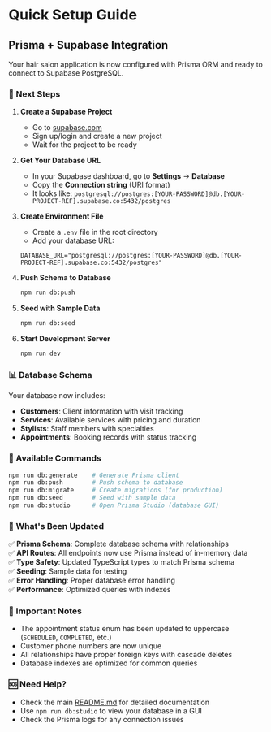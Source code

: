 # Quick Setup Guide

## Prisma + Supabase Integration

Your hair salon application is now configured with Prisma ORM and ready to connect to Supabase PostgreSQL.

### 🚀 Next Steps

1. **Create a Supabase Project**
   - Go to [supabase.com](https://supabase.com)
   - Sign up/login and create a new project
   - Wait for the project to be ready

2. **Get Your Database URL**
   - In your Supabase dashboard, go to **Settings** → **Database**
   - Copy the **Connection string** (URI format)
   - It looks like: `postgresql://postgres:[YOUR-PASSWORD]@db.[YOUR-PROJECT-REF].supabase.co:5432/postgres`

3. **Create Environment File**
   - Create a `.env` file in the root directory
   - Add your database URL:
   ```env
   DATABASE_URL="postgresql://postgres:[YOUR-PASSWORD]@db.[YOUR-PROJECT-REF].supabase.co:5432/postgres"
   ```

4. **Push Schema to Database**
   ```bash
   npm run db:push
   ```

5. **Seed with Sample Data**
   ```bash
   npm run db:seed
   ```

6. **Start Development Server**
   ```bash
   npm run dev
   ```

### 📊 Database Schema

Your database now includes:

- **Customers**: Client information with visit tracking
- **Services**: Available services with pricing and duration  
- **Stylists**: Staff members with specialties
- **Appointments**: Booking records with status tracking

### 🔧 Available Commands

```bash
npm run db:generate    # Generate Prisma client
npm run db:push        # Push schema to database
npm run db:migrate     # Create migrations (for production)
npm run db:seed        # Seed with sample data
npm run db:studio      # Open Prisma Studio (database GUI)
```

### 🎯 What's Been Updated

✅ **Prisma Schema**: Complete database schema with relationships  
✅ **API Routes**: All endpoints now use Prisma instead of in-memory data  
✅ **Type Safety**: Updated TypeScript types to match Prisma schema  
✅ **Seeding**: Sample data for testing  
✅ **Error Handling**: Proper database error handling  
✅ **Performance**: Optimized queries with indexes  

### 🚨 Important Notes

- The appointment status enum has been updated to uppercase (`SCHEDULED`, `COMPLETED`, etc.)
- Customer phone numbers are now unique
- All relationships have proper foreign keys with cascade deletes
- Database indexes are optimized for common queries

### 🆘 Need Help?

- Check the main [README.md](README.md) for detailed documentation
- Use `npm run db:studio` to view your database in a GUI
- Check the Prisma logs for any connection issues

